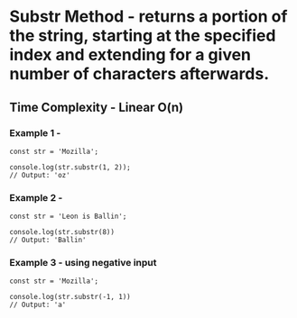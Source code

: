 # Substr Method - returns a portion of the string, starting at the specified index and extending for a given number of characters afterwards.

## Time Complexity - Linear O(n)

### Example 1 -

```
const str = 'Mozilla';

console.log(str.substr(1, 2));
// Output: 'oz'
```

### Example 2 -

```
const str = 'Leon is Ballin';

console.log(str.substr(8))
// Output: 'Ballin'
```

### Example 3 - using negative input

```
const str = 'Mozilla';

console.log(str.substr(-1, 1))
// Output: 'a'
```
